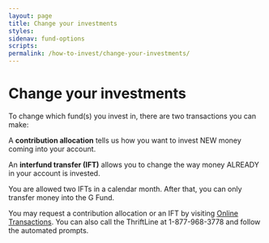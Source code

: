 ```yaml
---
layout: page
title: Change your investments
styles:
sidenav: fund-options
scripts:
permalink: /how-to-invest/change-your-investments/
---
```


# Change your investments

To change which fund(s) you invest in, there are two transactions you can make:

 A **contribution allocation** tells us how you want to invest NEW money coming into your account.

An **interfund transfer (IFT)** allows you to change the way money ALREADY in your account is invested.

You are allowed two IFTs in a calendar month. After that, you can only transfer money into the G Fund.

You may request a contribution allocation or an IFT by visiting [Online Transactions](#). You can also call the ThriftLine at 1-877-968-3778 and follow the automated prompts.
